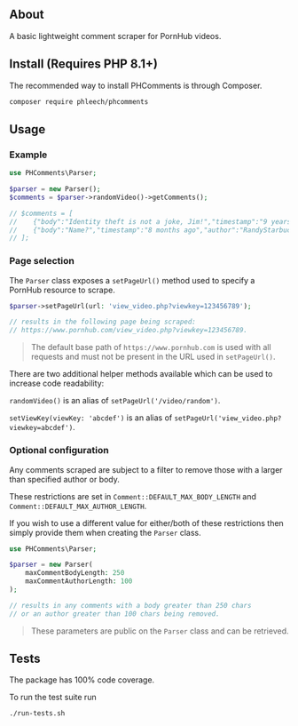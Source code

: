 ## About

A basic lightweight comment scraper for PornHub videos. 

## Install (Requires PHP 8.1+)

The recommended way to install PHComments is through Composer.

```bash
composer require phleech/phcomments
```

## Usage

### Example

```php
use PHComments\Parser;

$parser = new Parser();
$comments = $parser->randomVideo()->getComments();

// $comments = [
//    {"body":"Identity theft is not a joke, Jim!","timestamp":"9 years ago","author":"TightyDwighty","votes":"4"},
//    {"body":"Name?","timestamp":"8 months ago","author":"RandyStarbucks","votes":"0"}
// ];
```

### Page selection

The `Parser` class exposes a `setPageUrl()` method used to specify a PornHub resource to scrape.

```php
$parser->setPageUrl(url: 'view_video.php?viewkey=123456789');

// results in the following page being scraped:
// https://www.pornhub.com/view_video.php?viewkey=123456789.
``` 

> The default base path of `https://www.pornhub.com` is used with all requests and must not be present in the URL used in `setPageUrl()`.

There are two additional helper methods available which can be used to increase code readability:


`randomVideo()` is an alias of `setPageUrl('/video/random')`.

`setViewKey(viewKey: 'abcdef')` is an alias of `setPageUrl('view_video.php?viewkey=abcdef')`.

### Optional configuration

Any comments scraped are subject to a filter to remove those with a larger than specified author or body.

These restrictions are set in `Comment::DEFAULT_MAX_BODY_LENGTH` and `Comment::DEFAULT_MAX_AUTHOR_LENGTH`.

If you wish to use a different value for either/both of these restrictions then simply provide them when creating the `Parser` class.

```php
use PHComments\Parser;

$parser = new Parser(
    maxCommentBodyLength: 250
    maxCommentAuthorLength: 100
);

// results in any comments with a body greater than 250 chars
// or an author greater than 100 chars being removed.
```

> These parameters are public on the `Parser` class and can be retrieved.

## Tests

The package has 100% code coverage.

To run the test suite run

```bash
./run-tests.sh
```
